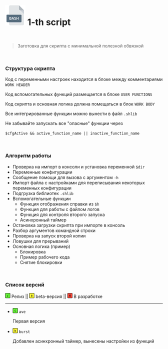 # <img src="/.img/icon_bash.png"/> 1-th script

<br />

> Заготовка для скрипта с минимальной полезной обвязкой
>

<br />

### Структура скрипта

Код с переменными настроек находится в блоке между комментариями `WORK HEADER`

Код вспомогательных функций размещается в блоке `USER FUNCTIONS`

Код скрипта и основная логика должна помещаться в блок `WORK BODY`

Все интегрированные функции можно вынести в файл `.shlib`

Не забывайте запускать все "опасные" функции через

​		`$cfgActive && active_function_name || inactive_function_name`

<br />

### Алгоритм работы

- Проверка на импорт в консоли и установка переменной `$dir`
- Переменные конфигурации
- Сообщение помощи для вызова с аргументом `-h`
- Импорт файла с настройками для переписывания некоторых переменных конфигурации
- Подгрузка библиотек `.shlib`
- Вспомогательные функции
  - Функция отображения справки из `$h`
  - Функция для работы с файлом логов
  - Функция для контроля второго запуска
  - Асинхронный таймер
- Остановка загрузки скрипта при импорте в консоль
- Разбор аргументов командной строки
- Проверка на запуск второй копии
- Ловушки для прерываний
- Основная логика (пример)
  - Блокировка
  - Пример рабочего кода
  - Снятие блокировки

<br />

### Список версий

<img src=".img/icon_g.png"/> Релиз || <img src=".img/icon_y.png"/> beta-версия || <img src=".img/icon_r.png"/> В разработке

------

- <img src=".img/icon_g.png"/> `ave`

	Первая версия

- <img src=".img/icon_y.png"/> `burst`

	Добавлен асинхронный таймер, вынесены настройки из функций
